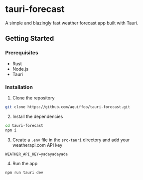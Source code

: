 # tauri-forecast
A simple and blazingly fast weather forecast app built with Tauri.

## Getting Started

### Prerequisites

- Rust
- Node.js
- Tauri

### Installation

1. Clone the repository
```bash
git clone https://github.com/aquiffoo/tauri-forecast.git
```
2. Install the dependencies
```bash
cd tauri-forecast
npm i
```
3. Create a `.env` file in the `src-tauri` directory and add your weatherapi.com API key
```env
WEATHER_API_KEY=yadayadayada
```
4. Run the app
```bash
npm run tauri dev
```
